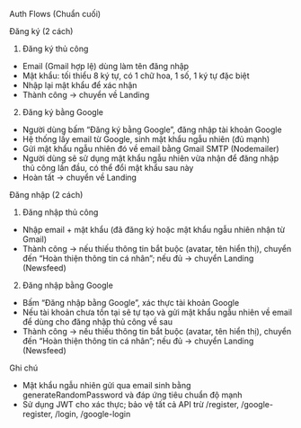 Auth Flows (Chuẩn cuối)

Đăng ký (2 cách)

1) Đăng ký thủ công
- Email (Gmail hợp lệ) dùng làm tên đăng nhập
- Mật khẩu: tối thiểu 8 ký tự, có 1 chữ hoa, 1 số, 1 ký tự đặc biệt
- Nhập lại mật khẩu để xác nhận
- Thành công → chuyển về Landing

2) Đăng ký bằng Google
- Người dùng bấm “Đăng ký bằng Google”, đăng nhập tài khoản Google
- Hệ thống lấy email từ Google, sinh mật khẩu ngẫu nhiên (đủ mạnh)
- Gửi mật khẩu ngẫu nhiên đó về email bằng Gmail SMTP (Nodemailer)
- Người dùng sẽ sử dụng mật khẩu ngẫu nhiên vừa nhận để đăng nhập thủ công lần đầu, có thể đổi mật khẩu sau này
- Hoàn tất → chuyển về Landing

Đăng nhập (2 cách)

1) Đăng nhập thủ công
- Nhập email + mật khẩu (đã đăng ký hoặc mật khẩu ngẫu nhiên nhận từ Gmail)
- Thành công → nếu thiếu thông tin bắt buộc (avatar, tên hiển thị), chuyển đến “Hoàn thiện thông tin cá nhân”; nếu đủ → chuyển Landing (Newsfeed)

2) Đăng nhập bằng Google
- Bấm “Đăng nhập bằng Google”, xác thực tài khoản Google
- Nếu tài khoản chưa tồn tại sẽ tự tạo và gửi mật khẩu ngẫu nhiên về email để dùng cho đăng nhập thủ công về sau
- Thành công → nếu thiếu thông tin bắt buộc (avatar, tên hiển thị), chuyển đến “Hoàn thiện thông tin cá nhân”; nếu đủ → chuyển Landing (Newsfeed)

Ghi chú
- Mật khẩu ngẫu nhiên gửi qua email sinh bằng generateRandomPassword và đáp ứng tiêu chuẩn độ mạnh
- Sử dụng JWT cho xác thực; bảo vệ tất cả API trừ /register, /google-register, /login, /google-login


